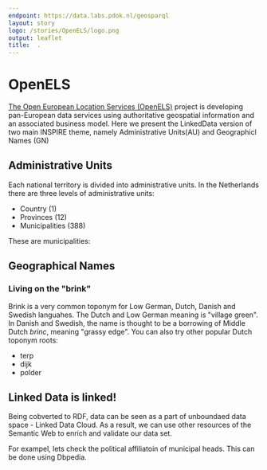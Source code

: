 ```yaml
---
endpoint: https://data.labs.pdok.nl/geosparql
layout: story
logo: /stories/OpenELS/logo.png
output: leaflet
title:  .
---
```


#  OpenELS

[The Open European Location Services (OpenELS)](http://openels.eu/about/) project is developing pan-European data services using authoritative geospatial information and an associated business model. Here we present the LinkedData version of two main INSPIRE theme, namely Administrative Units(AU) and Geographicl Names (GN)

## Administrative Units

Each national territory is divided into administrative units. In the Netherlands there are three levels of administrative units:
* Country (1)
* Provinces (12)
* Municipalities (388)

These are municipalities:
<div data-query
     data-query-endpoint="https://data.labs.pdok.nl/sparql"
     data-query-sparql="au_3rd.rq">
</div>

## Geographical Names

### Living on the "brink"

Brink is a very common toponym for Low German, Dutch, Danish and Swedish languahes. The Dutch and Low German meaning is "village green". In Danish and Swedish, the name is thought to be a borrowing of Middle Dutch *brinc*, meaning "grassy edge". 
You can also try other popular Dutch toponym roots:
* terp
* dijk
* polder

<div data-query
     data-query-endpoint="https://data.labs.pdok.nl/geosparql"
     data-query-sparql="brink.rq">
</div>


## Linked Data is linked!

Being cobverted to RDF, data can be seen as a part of unboundaed data space - Linked Data Cloud. 
As a result, we can use other resources of the Semantic Web to enrich and validate our data set. 

For exampel, lets check the political affiliatoin of municipal heads. This can be done using Dbpedia. 

<div data-query
     data-query-endpoint="https://data.labs.pdok.nl/sparql"
     data-query-sparql="au_party.rq">
</div>
